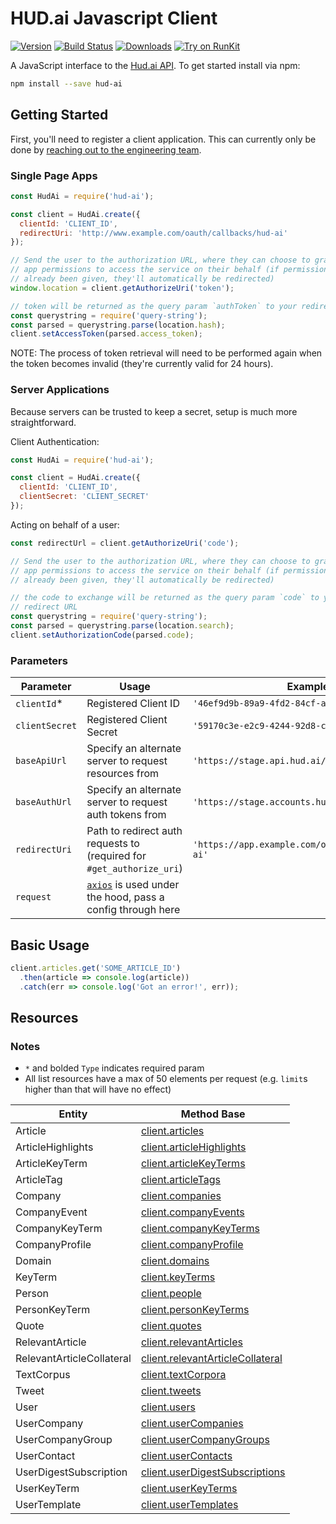 # HUD.ai Javascript Client

[![Version][npm-version-badge]][npm-version-link]
[![Build Status][build-status-badge]][build-status-link]
[![Downloads][downloads-badge]][downloads-link]
[![Try on RunKit][runkit-badge]][runkit-link]

A JavaScript interface to the [Hud.ai API][hud-ai-docs-link]. To get started
install via npm:

```bash
npm install --save hud-ai
```

## Getting Started

First, you'll need to register a client application. This can currently only be
done by [reaching out to the engineering team](mailto:engineering@hud.ai).

### Single Page Apps

```js
const HudAi = require('hud-ai');

const client = HudAi.create({
  clientId: 'CLIENT_ID',
  redirectUri: 'http://www.example.com/oauth/callbacks/hud-ai'
});

// Send the user to the authorization URL, where they can choose to grant your
// app permissions to access the service on their behalf (if permission has
// already been given, they'll automatically be redirected)
window.location = client.getAuthorizeUri('token');

// token will be returned as the query param `authToken` to your redirect URL
const querystring = require('query-string');
const parsed = querystring.parse(location.hash);
client.setAccessToken(parsed.access_token);
```

NOTE: The process of token retrieval will need to be performed again when the
token becomes invalid (they're currently valid for 24 hours).

### Server Applications

Because servers can be trusted to keep a secret, setup is much more
straightforward.

Client Authentication:

```js
const HudAi = require('hud-ai');

const client = HudAi.create({
  clientId: 'CLIENT_ID',
  clientSecret: 'CLIENT_SECRET'
});
```

Acting on behalf of a user:

```js
const redirectUrl = client.getAuthorizeUri('code');

// Send the user to the authorization URL, where they can choose to grant your
// app permissions to access the service on their behalf (if permission has
// already been given, they'll automatically be redirected)

// the code to exchange will be returned as the query param `code` to your
// redirect URL
const querystring = require('query-string');
const parsed = querystring.parse(location.search);
client.setAuthorizationCode(parsed.code);
```

### Parameters

| Parameter | Usage | Example |
|-----------|-------|---------|
| `clientId`*    | Registered Client ID | `'46ef9d9b-89a9-4fd2-84cf-af6de31f2618'` |
| `clientSecret` | Registered Client Secret | `'59170c3e-e2c9-4244-92d8-c3595d4af325'` |
| `baseApiUrl`   | Specify an alternate server to request resources from | `'https://stage.api.hud.ai/v1'` |
| `baseAuthUrl`  | Specify an alternate server to request auth tokens from | `'https://stage.accounts.hud.ai'` |
| `redirectUri`  | Path to redirect auth requests to (required for `#get_authorize_uri`) | `'https://app.example.com/oauth/callbacks/hud-ai'` |
| `request`      | [`axios`][axios-project-link] is used under the hood, pass a config through here | |

## Basic Usage

```js
client.articles.get('SOME_ARTICLE_ID')
  .then(article => console.log(article))
  .catch(err => console.log('Got an error!', err));
```

## Resources

### Notes

* `*` and bolded `Type` indicates required param
* All list resources have a max of 50 elements per request (e.g. `limit`s higher than that will have no effect)

| Entity | Method Base |
|--------|-------------|
| Article                   | [client.articles](docs/Article.md) |
| ArticleHighlights         | [client.articleHighlights](docs/ArticleHighlights.d') |
| ArticleKeyTerm            | [client.articleKeyTerms](docs/ArticleKeyTerm.md) |
| ArticleTag                | [client.articleTags](docs/ArticleTag.md) |
| Company                   | [client.companies](docs/Company.md) |
| CompanyEvent              | [client.companyEvents](docs/CompanyEvent.md) |
| CompanyKeyTerm            | [client.companyKeyTerms](docs/CompanyKeyTerm.md) |
| CompanyProfile            | [client.companyProfile](docs/CompanyProfile.md) |
| Domain                    | [client.domains](docs/Domain.md) |
| KeyTerm                   | [client.keyTerms](docs/KeyTerm.md) |
| Person                    | [client.people](docs/Person.md) |
| PersonKeyTerm             | [client.personKeyTerms](docs/PersonKeyTerm.md) |
| Quote                     | [client.quotes](docs/Quote.md) |
| RelevantArticle           | [client.relevantArticles](docs/RelevantArticle.md) |
| RelevantArticleCollateral | [client.relevantArticleCollateral](docs/RelevantArticleCollateral.md) |
| TextCorpus                | [client.textCorpora](docs/TextCorpus.md) |
| Tweet                     | [client.tweets](docs/Tweet.md) |
| User                      | [client.users](docs/User.md) |
| UserCompany               | [client.userCompanies](docs/UserCompany.md) |
| UserCompanyGroup          | [client.userCompanyGroups](docs/UserCompanyGroup.md) |
| UserContact               | [client.userContacts](docs/UserContact.md) |
| UserDigestSubscription    | [client.userDigestSubscriptions](docs/UserDigestSubscription.md) |
| UserKeyTerm               | [client.userKeyTerms](docs/UserKeyTerm.md) |
| UserTemplate              | [client.userTemplates](docs/UserTemplate.md) |

[npm-version-badge]: https://img.shields.io/npm/v/hud-ai.svg
[npm-version-link]: https://www.npmjs.org/package/hud-ai
[build-status-badge]: https://travis-ci.org/FoundryAI/hud-ai-js.svg?branch=master
[build-status-link]: https://travis-ci.org/FoundryAI/hud-ai-js
[downloads-badge]: https://img.shields.io/npm/dm/hud-ai.svg
[downloads-link]: https://www.npmjs.com/package/hud-ai
[runkit-badge]: https://badge.runkitcdn.com/hud-ai.svg
[runkit-link]: https://runkit.com/npm/hud-ai-node

[axios-project-link]: https://github.com/mzabriskie/axios#request-config
[hud-ai-docs-link]: https://docs.hud.ai
[project-config-link]: https://github.com/FoundryAI/hud-ai-node/blob/master/lib/util/ClientConfigFactory.ts#L16
